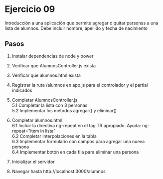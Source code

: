# Ejercicio 09

Introducción a una aplicación que permite agregar o quitar personas a una lista de alumnos. Debe incluir nombre, apellido y fecha de nacimiento

## Pasos
1. Instalar dependencias de node y bower
2. Verificar que AlumnosController.js exista
3. Verificar que alumnos.html exista
4. Registrar la ruta /alumnos en app.js para el controlador y el partial indicados
5. Completar AlumnosController.js  
    5.1 Completar la lista con 3 personas  
    5.2 Implementar los métodos agregar() y eliminar()
6. Completar alumnos.html  
    6.1 Incluir la directiva ng-repeat en el tag TR apropiado. Ayuda: ng-repeat="item in lista"    
    6.2 Completar interpolaciones en la tabla  
    6.3 Implementar formulario con campos para agregar una nueva persona  
    6.4 Implementar botón en cada fila para eliminar una persona  

6. Inicializar el servidor
7. Navegar hasta http://localhost:3000/alumnos
